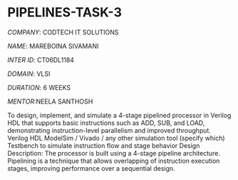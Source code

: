 # PIPELINES-TASK-3

*COMPANY*: CODTECH IT SOLUTIONS

*NAME*: MAREBOINA SIVAMANI

*INTER ID*: CT06DL1184

*DOMAIN*: VLSI

*DURATION*: 6 WEEKS

*MENTOR*:NEELA SANTHOSH

To design, implement, and simulate a 4-stage pipelined processor in Verilog HDL that supports basic instructions such as ADD, SUB, and LOAD, demonstrating instruction-level parallelism and improved throughput.
Verilog HDL
ModelSim / Vivado / any other simulation tool (specify which)
Testbench to simulate instruction flow and stage behavior
Design Description:
The processor is built using a 4-stage pipeline architecture. Pipelining is a technique that allows overlapping of instruction execution stages, improving performance over a sequential design.
